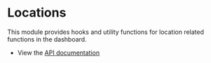# Locations

This module provides hooks and utility functions for location related functions in the dashboard.

- View the [API documentation](./API.md)
